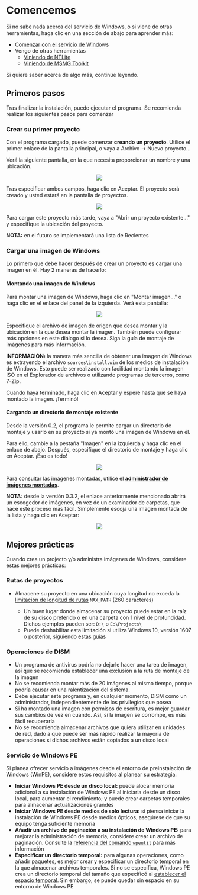 # Comencemos

Si no sabe nada acerca del servicio de Windows, o si viene de otras herramientas, haga clic en una sección de abajo para aprender más:

- [Comenzar con el servicio de Windows](./new_to_servicing.md)
- Vengo de otras herramientas
	- [Viniendo de NTLite](https://example.com)
	- [Viniendo de MSMG Toolkit](./msmg_migration.md)

Si quiere saber acerca de algo más, continúe leyendo.

## Primeros pasos

Tras finalizar la instalación, puede ejecutar el programa. Se recomienda realizar los siguientes pasos para comenzar

### Crear su primer proyecto

Con el programa cargado, puede comenzar **creando un proyecto**. Utilice el primer enlace de la pantalla principal, o vaya a Archivo -> Nuevo proyecto...

Verá la siguiente pantalla, en la que necesita proporcionar un nombre y una ubicación.

<p align="center">
	<img src="../../res/getting_started/create_a_project.png"/>
</p>

Tras especificar ambos campos, haga clic en Aceptar. El proyecto será creado y usted estará en la pantalla de proyectos.

<p align="center">
	<img src="../../res/getting_started/project_view.png"/>
</p>

Para cargar este proyecto más tarde, vaya a "Abrir un proyecto existente..." y especifique la ubicación del proyecto.

**NOTA:** en el futuro se implementará una lista de Recientes

### Cargar una imagen de Windows

Lo primero que debe hacer después de crear un proyecto es cargar una imagen en él. Hay 2 maneras de hacerlo:

#### Montando una imagen de Windows

Para montar una imagen de Windows, haga clic en "Montar imagen..." o haga clic en el enlace del panel de la izquierda. Verá esta pantalla:

<p align="center">
	<img src="../../res/getting_started/mount_an_image.png" />
</p>

Especifique el archivo de imagen de origen que desea montar y la ubicación en la que desea montar la imagen. También puede configurar más opciones en este diálogo si lo desea. Siga la guía de montaje de imágenes para más información.

**INFORMACIÓN:** la manera más sencilla de obtener una imagen de Windows es extrayendo el archivo `sources\install.wim` de los medios de instalación de Windows. Esto puede ser realizado con facilidad montando la imagen ISO en el Explorador de archivos o utilizando programas de terceros, como 7-Zip.

Cuando haya terminado, haga clic en Aceptar y espere hasta que se haya montado la imagen. ¡Terminó!

#### Cargando un directorio de montaje existente

Desde la versión 0.2, el programa le permite cargar un directorio de montaje y usarlo en su proyecto si ya montó una imagen de Windows en él.

Para ello, cambie a la pestaña "Imagen" en la izquierda y haga clic en el enlace de abajo. Después, especifique el directorio de montaje y haga clic en Aceptar. ¡Eso es todo!

<p align="center">
	<img src="../../res/getting_started/load_mount_directory.png" />
</p>

Para consultar las imágenes montadas, utilice el [**administrador de imágenes montadas**](../img_tasks/tools/mimgmgr.md).

**NOTA:** desde la versión 0.3.2, el enlace anteriormente mencionado abrirá un escogedor de imágenes, en vez de un examinador de carpetas, que hace este proceso más fácil. Simplemente escoja una imagen montada de la lista y haga clic en Aceptar:

<p align="center">
	<img src="../../res/getting_started/load_mount_directory_new.png" />
</p>

## Mejores prácticas

Cuando crea un projecto y/o administra imágenes de Windows, considere estas mejores prácticas:

### Rutas de proyectos

- Almacene su proyecto en una ubicación cuya longitud no exceda la [limitación de longitud de rutas](https://learn.microsoft.com/es-es/windows/win32/fileio/maximum-file-path-limitation) `MAX_PATH` (260 caracteres)

	- Un buen lugar donde almacenar su proyecto puede estar en la raíz de su disco preferido o en una carpeta con 1 nivel de profundidad. Dichos ejemplos pueden ser: `D:\` o `E:\Projects\`
	- Puede deshabilitar esta limitación si utiliza Windows 10, versión 1607 o posterior, siguiendo [estas guías](https://learn.microsoft.com/es-es/windows/win32/fileio/maximum-file-path-limitation?tabs=registry#enable-long-paths-in-windows-10-version-1607-and-later)

### Operaciones de DISM

- Un programa de antivirus podría no dejarle hacer una tarea de imagen, así que se recomienda establecer una exclusión a la ruta de montaje de la imagen
- No se recomienda montar más de 20 imágenes al mismo tiempo, porque podría causar en una ralentización del sistema.
- Debe ejecutar este programa y, en cualquier momento, DISM como un administrador, independientemente de los privilegios que posea
- Si ha montado una imagen con permisos de escritura, es mejor guardar sus cambios de vez en cuando. Así, si la imagen se corrompe, es más fácil recuperarla
- No se recomienda almacenar archivos que quiera utilizar en unidades de red, dado a que puede ser más rápido realizar la mayoría de operaciones si dichos archivos están copiados a un disco local

### Servicio de Windows PE
	
Si planea ofrecer servicio a imágenes desde el entorno de preinstalación de Windows (WinPE), considere estos requisitos al planear su estrategia:

- **Iniciar Windows PE desde un disco local:** puede alocar memoria adicional a su instalación de Windows PE al iniciarla desde un disco local, para aumentar el rendimiento; y puede crear carpetas temporales para almacenar actualizaciones grandes
- **Iniciar Windows PE desde medios de solo lectura:** si piensa iniciar la instalación de Windows PE desde medios ópticos, asegúrese de que su equipo tenga suficiente memoria
- **Añadir un archivo de paginación a su instalación de Windows PE:** para mejorar la administración de memoria, considere crear un archivo de paginación. Consulte la [referencia del comando `wpeutil`](https://learn.microsoft.com/es-es/windows-hardware/manufacture/desktop/wpeutil-command-line-options?view=windows-11#createpagefile) para más información
- **Especificar un directorio temporal:** para algunas operaciones, como añadir paquetes, es mejor crear y especificar un directorio temporal en la que almacenar archivos temporales. Si no se especifica, Windows PE crea un directorio temporal del tamaño que especificó al [establecer el espacio temporal](../img_tasks/winpe/set_scratchspace.md). Sin embargo, se puede quedar sin espacio en su entorno de Windows PE